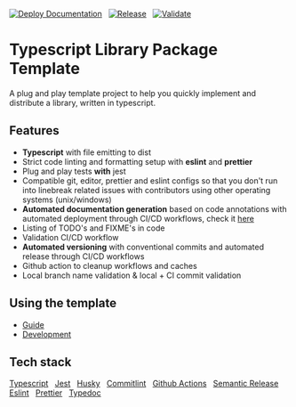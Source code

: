 [![Deploy Documentation](https://github.com/abelflopes/typescript-library-template/actions/workflows/deploy-docs.yml/badge.svg)](https://github.com/abelflopes/typescript-library-template/actions/workflows/deploy-docs.yml)
&nbsp;
[![Release](https://github.com/abelflopes/typescript-library-template/actions/workflows/release.yml/badge.svg)](https://github.com/abelflopes/typescript-library-template/actions/workflows/release.yml)
&nbsp;
[![Validate](https://github.com/abelflopes/typescript-library-template/actions/workflows/validate.yml/badge.svg)](https://github.com/abelflopes/typescript-library-template/actions/workflows/validate.yml)

# Typescript Library Package Template

A plug and play template project to help you quickly implement and distribute a library, written in typescript.

## Features

- **Typescript** with file emitting to dist
- Strict code linting and formatting setup with **eslint** and **prettier**
- Plug and play tests **with** jest
- Compatible git, editor, prettier and eslint configs so that you don't run into linebreak related issues with contributors using other operating systems (unix/windows)
- **Automated documentation generation** based on code annotations with automated deployment through CI/CD workflows, check it [here](https://abelflopes.github.io/typescript-library-template/)
- Listing of TODO's and FIXME's in code
- Validation CI/CD workflow
- **Automated versioning** with conventional commits and automated release through CI/CD workflows
- Github action to cleanup workflows and caches
- Local branch name validation & local + CI commit validation

## Using the template

- [Guide](./docs/USING_THIS_TEMPLATE.md)
- [Development](./docs/DEVELOPMENT.md)

## Tech stack

[Typescript](https://www.typescriptlang.org/)
&nbsp;
[Jest](https://jestjs.io/)
&nbsp;
[Husky](https://github.com/typicode/husky)
&nbsp;
[Commitlint](https://commitlint.js.org/#/)
&nbsp;
[Github Actions](https://docs.github.com/en/actions)
&nbsp;
[Semantic Release](https://semantic-release.gitbook.io/semantic-release/)
&nbsp;
[Eslint](https://eslint.org/)
&nbsp;
[Prettier](https://prettier.io/)
&nbsp;
[Typedoc](https://typedoc.org/)